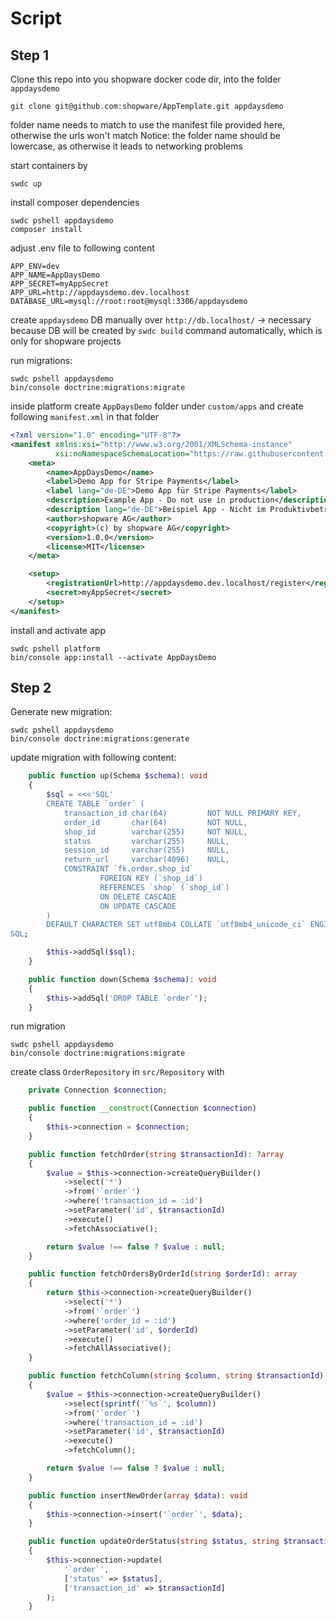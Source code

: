 # Script
## Step 1
Clone this repo into you shopware docker code dir, into the folder `appdaysdemo`
```shell
git clone git@github.com:shopware/AppTemplate.git appdaysdemo
```
folder name needs to match to use the manifest file provided here, otherwise the urls won't match
Notice: the folder name should be lowercase, as otherwise it leads to networking problems

start containers by
```shell
swdc up
```

install composer dependencies
```shell
swdc pshell appdaysdemo
composer install
```

adjust .env file to following content
```dotenv
APP_ENV=dev
APP_NAME=AppDaysDemo
APP_SECRET=myAppSecret
APP_URL=http://appdaysdemo.dev.localhost
DATABASE_URL=mysql://root:root@mysql:3306/appdaysdemo
```

create `appdaysdemo` DB manually over `http://db.localhost/` -> necessary because DB will be created by `swdc build` command automatically, which is only for shopware projects

run migrations:
```shell
swdc pshell appdaysdemo
bin/console doctrine:migrations:migrate
```

inside platform create `AppDaysDemo` folder under `custom/apps` and create following `manifest.xml` in that folder
```xml
<?xml version="1.0" encoding="UTF-8"?>
<manifest xmlns:xsi="http://www.w3.org/2001/XMLSchema-instance"
          xsi:noNamespaceSchemaLocation="https://raw.githubusercontent.com/shopware/platform/master/src/Core/Framework/App/Manifest/Schema/manifest-1.0.xsd">
    <meta>
        <name>AppDaysDemo</name>
        <label>Demo App for Stripe Payments</label>
        <label lang="de-DE">Demo App für Stripe Payments</label>
        <description>Example App - Do not use in production</description>
        <description lang="de-DE">Beispiel App - Nicht im Produktivbetrieb verwenden</description>
        <author>shopware AG</author>
        <copyright>(c) by shopware AG</copyright>
        <version>1.0.0</version>
        <license>MIT</license>
    </meta>

    <setup>
        <registrationUrl>http://appdaysdemo.dev.localhost/register</registrationUrl> <!-- replace local url with real one -->
        <secret>myAppSecret</secret>
    </setup>
</manifest>
```

install and activate app
```shell
swdc pshell platform
bin/console app:install --activate AppDaysDemo
```

## Step 2

Generate new migration:
```shell
swdc pshell appdaysdemo
bin/console doctrine:migrations:generate
```

update migration with following content:
```php
    public function up(Schema $schema): void
    {
        $sql = <<<'SQL'
        CREATE TABLE `order` (
    		transaction_id char(64)  		NOT NULL PRIMARY KEY,
            order_id       char(64)  		NOT NULL,
			shop_id        varchar(255)  	NOT NULL,
			status         varchar(255)  	NULL,
			session_id     varchar(255)  	NULL,
			return_url     varchar(4096)	NULL,
			CONSTRAINT `fk.order.shop_id`
                    FOREIGN KEY (`shop_id`)
                    REFERENCES `shop` (`shop_id`)
                    ON DELETE CASCADE
                    ON UPDATE CASCADE
        )
        DEFAULT CHARACTER SET utf8mb4 COLLATE `utf8mb4_unicode_ci` ENGINE = InnoDB
SQL;

        $this->addSql($sql);
    }

    public function down(Schema $schema): void
    {
        $this->addSql('DROP TABLE `order`');
    }
```

run migration
```shell
swdc pshell appdaysdemo
bin/console doctrine:migrations:migrate
```

create class `OrderRepository` in `src/Repository` with
```php
    private Connection $connection;

    public function __construct(Connection $connection)
    {
        $this->connection = $connection;
    }

    public function fetchOrder(string $transactionId): ?array
    {
        $value = $this->connection->createQueryBuilder()
            ->select('*')
            ->from('`order`')
            ->where('transaction_id = :id')
            ->setParameter('id', $transactionId)
            ->execute()
            ->fetchAssociative();

        return $value !== false ? $value : null;
    }

    public function fetchOrdersByOrderId(string $orderId): array
    {
        return $this->connection->createQueryBuilder()
            ->select('*')
            ->from('`order`')
            ->where('order_id = :id')
            ->setParameter('id', $orderId)
            ->execute()
            ->fetchAllAssociative();
    }

    public function fetchColumn(string $column, string $transactionId): ?string
    {
        $value = $this->connection->createQueryBuilder()
            ->select(sprintf('`%s`', $column))
            ->from('`order`')
            ->where('transaction_id = :id')
            ->setParameter('id', $transactionId)
            ->execute()
            ->fetchColumn();

        return $value !== false ? $value : null;
    }

    public function insertNewOrder(array $data): void
    {
        $this->connection->insert('`order`', $data);
    }

    public function updateOrderStatus(string $status, string $transactionId): void
    {
        $this->connection->update(
            '`order`',
            ['status' => $status],
            ['transaction_id' => $transactionId]
        );
    }
```